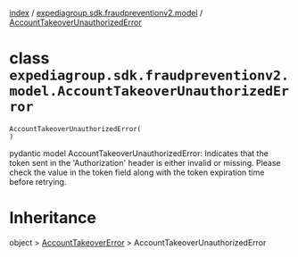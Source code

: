 [index](index.md) / [expediagroup.sdk.fraudpreventionv2.model](expediagroup.sdk.fraudpreventionv2.model.md) / [AccountTakeoverUnauthorizedError](AccountTakeoverUnauthorizedError.md)
# class `expediagroup.sdk.fraudpreventionv2.model.AccountTakeoverUnauthorizedError`
```
AccountTakeoverUnauthorizedError(
)
```

pydantic model AccountTakeoverUnauthorizedError: Indicates that the token sent in the 'Authorization' header is either invalid or missing. Please check the value in the token field along with the token expiration time before retrying.










# Inheritance
object > [AccountTakeoverError](AccountTakeoverError.md) > AccountTakeoverUnauthorizedError